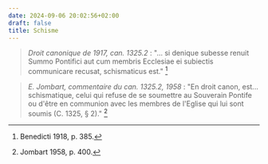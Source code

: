 ```yaml
---
date: 2024-09-06 20:02:56+02:00
draft: false
title: Schisme
---
```





> *Droit canonique de 1917, can. 1325.2* : "... si denique subesse renuit Summo Pontifici aut cum membris Ecclesiae ei subiectis communicare recusat, schismaticus est." [^1]

[^1]: Benedicti 1918, p. 385.

> *E. Jombart, commentaire du can. 1325.2, 1958* : "En droit canon, est... schismatique, celui qui refuse de se soumettre au Souverain Pontife ou d'être en communion avec les membres de l'Eglise qui lui sont soumis (C. 1325, § 2)." [^2]

[^2]: Jombart 1958, p. 400.

